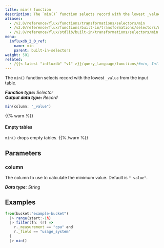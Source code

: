 ```yaml
---
title: min() function
description: The `min()` function selects record with the lowest _value from the input table.
aliases:
  - /v2.0/reference/flux/functions/transformations/selectors/min
  - /v2.0/reference/flux/functions/built-in/transformations/selectors/min/
  - /v2.0/reference/flux/stdlib/built-in/transformations/selectors/min
menu:
  influxdb_2_0_ref:
    name: min
    parent: built-in-selectors
weight: 501
related:
  - /{{< latest "influxdb" "v1" >}}/query_language/functions/#min, InfluxQL – MIN()
---
```


The `min()` function selects record with the lowest `_value` from the input table.

_**Function type:** Selector_  
_**Output data type:** Record_

```js
min(column: "_value")
```

{{% warn %}}
#### Empty tables
`min()` drops empty tables.
{{% /warn %}}

## Parameters

### column
The column to use to calculate the minimum value.
Default is `"_value"`.

_**Data type:** String_

## Examples
```js
from(bucket:"example-bucket")
  |> range(start:-1h)
  |> filter(fn: (r) =>
    r._measurement == "cpu" and
    r._field == "usage_system"
  )
  |> min()
```
